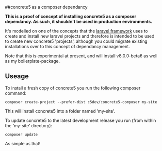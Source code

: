##concrete5 as a composer dependancy

**This is a proof of concept of installing concrete5 as a composer dependancy. As such, it shouldn't be used in production environments.**

It's modelled on one of the concepts that the [laravel framework](http://laravel.com) uses to create and install new laravel projects and therefore is intended to be used to create new concrete5 'projects', although you could migrate existing installations over to this concept of dependancy management.

Note that this is experimental at present, and will install v8.0.0-beta6 as well as my boilerplate-package.

## Useage

To install a fresh copy of concrete5 you run the following composer command:

    composer create-project --prefer-dist c5dev/concrete5-composer my-site
    
This will install concrete5 into a folder named 'my-site'.

To update concrete5 to the latest development release you run (from within the 'my-site' directory):

    composer update
    
As simple as that!
